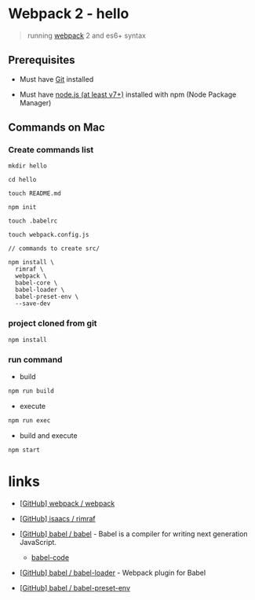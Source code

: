 # Webpack 2 - hello

> running [webpack](https://webpack.js.org/) 2 and es6+ syntax

## Prerequisites

* Must have [Git](http://git-scm.com/) installed

* Must have [node.js (at least v7+)](http://nodejs.org/) installed with npm (Node Package Manager)


## Commands on Mac

### Create commands list

```
mkdir hello

cd hello

touch README.md

npm init

touch .babelrc

touch webpack.config.js

// commands to create src/

npm install \
  rimraf \
  webpack \
  babel-core \
  babel-loader \
  babel-preset-env \
  --save-dev

```

### project cloned from git

```
npm install
```

### run command

* build

```bash
npm run build
```

* execute

```bash
npm run exec
```

* build and execute

```bash
npm start
```

# links

* [[GitHub] webpack / webpack](https://github.com/webpack/webpack)

* [[GitHub] isaacs / rimraf](https://github.com/isaacs/rimraf)

* [[GitHub] babel / babel](https://github.com/babel/babel) - Babel is a compiler for writing next generation JavaScript.

  * [babel-code](https://github.com/babel/babel/tree/master/packages/babel-core)

* [[GitHub] babel / babel-loader](https://github.com/babel/babel-loader) - Webpack plugin for Babel

* [[GitHub] babel / babel-preset-env](https://github.com/babel/babel-preset-env)
